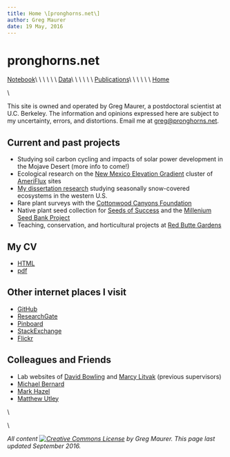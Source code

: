 ```yaml
---
title: Home \[pronghorns.net\]
author: Greg Maurer
date: 19 May, 2016
---
```


pronghorns.net
==============

<div id="banner"></div>

[Notebook](https://github.com/gremau/Notebook)\ \ \ \ \ \ 
[Data](http://greg.pronghorns.net/data.html)\ \ \ \ \ \ 
[Publications](http://greg.pronghorns.net/publications.html)\ \ \ \ \ \ 
[Home](http://greg.pronghorns.net/index.html)

\

This site is owned and operated by Greg Maurer, a postdoctoral scientist at U.C. Berkeley. The information and opinions expressed here are subject to my uncertainty, errors, and distortions. Email me at <greg@pronghorns.net>.

## Current and past projects

- Studying soil carbon cycling and impacts of solar power development in the Mojave Desert (more info to come!)
- Ecological research on the [New Mexico Elevation Gradient](http://biology.unm.edu/litvak/res_NM_elev.html) cluster of [AmeriFlux](http://ameriflux.lbl.gov/) sites
- [My dissertation research](http://content.lib.utah.edu/cdm/singleitem/collection/etd3/id/2901/rec/32) studying seasonally snow-covered ecosystems in the western U.S.
-  Rare plant surveys with the [Cottonwood Canyons Foundation](http://www.cottonwoodcanyons.org/)
-  Native plant seed collection for [Seeds of Success](http://www.nps.gov/plants/sos/) and the [Millenium Seed Bank Project](http://www.kew.org/science-conservation/save-seed-prosper/millennium-seed-bank/index.htm)
-  Teaching, conservation, and horticultural projects at [Red Butte Gardens](http://www.redbuttegarden.org/)


## My CV

- [HTML](http://greg.pronghorns.net/cv_gmaurer.html)
- [pdf](http://greg.pronghorns.net/publicfiles/cv_gmaurer.pdf)


## Other internet places I visit

-  [GitHub](http://github.com/gremau)
-  [ResearchGate](https://www.researchgate.net/profile/Gregory_Maurer2)
-  [Pinboard](https://pinboard.in/u:gremau)
-  [StackExchange](http://stackexchange.com/users/1340623/gremau)
-  [Flickr](http://www.flickr.com/photos/gremau/)


## Colleagues and Friends

- Lab websites of [David Bowling](http://bioweb.biology.utah.edu/bowling/) and [Marcy Litvak](http://biology.unm.edu/litvak/index.html) (previous supervisors)
-  [Michael Bernard](http://michaelbernardart.com/)
-  [Mark Hazel](http://imexcursions.wordpress.com/)
-  [Matthew Utley](http://botanicalenrichment.blogspot.com/)

\ 

\ 

*All content [![Creative Commons License](http://i.creativecommons.org/l/by-sa/3.0/80x15.png)](http://creativecommons.org/licenses/by-sa/3.0/) by Greg Maurer. This page last updated September 2016.*
